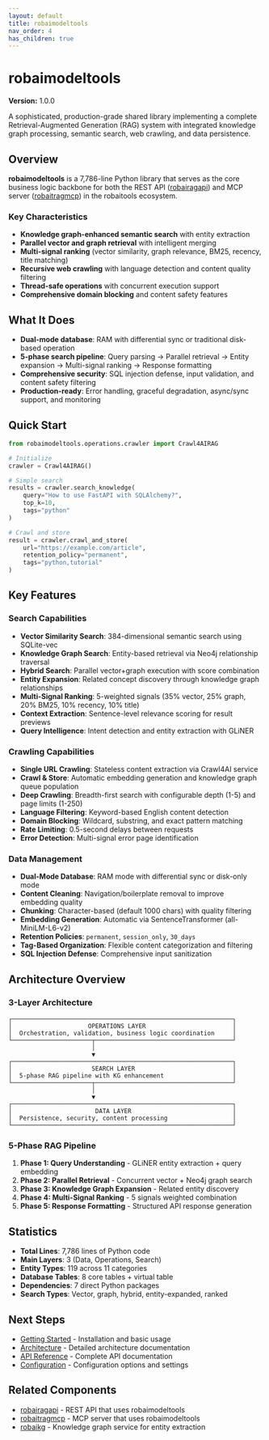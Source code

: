 ```yaml
---
layout: default
title: robaimodeltools
nav_order: 4
has_children: true
---
```


# robaimodeltools

**Version:** 1.0.0

A sophisticated, production-grade shared library implementing a complete Retrieval-Augmented Generation (RAG) system with integrated knowledge graph processing, semantic search, web crawling, and data persistence.

## Overview

**robaimodeltools** is a 7,786-line Python library that serves as the core business logic backbone for both the REST API ([robairagapi](../robairagapi)) and MCP server ([robaitragmcp](../robaitragmcp)) in the robaitools ecosystem.

### Key Characteristics

- **Knowledge graph-enhanced semantic search** with entity extraction
- **Parallel vector and graph retrieval** with intelligent merging
- **Multi-signal ranking** (vector similarity, graph relevance, BM25, recency, title matching)
- **Recursive web crawling** with language detection and content quality filtering
- **Thread-safe operations** with concurrent execution support
- **Comprehensive domain blocking** and content safety features

## What It Does

- **Dual-mode database**: RAM with differential sync or traditional disk-based operation
- **5-phase search pipeline**: Query parsing → Parallel retrieval → Entity expansion → Multi-signal ranking → Response formatting
- **Comprehensive security**: SQL injection defense, input validation, and content safety filtering
- **Production-ready**: Error handling, graceful degradation, async/sync support, and monitoring

## Quick Start

```python
from robaimodeltools.operations.crawler import Crawl4AIRAG

# Initialize
crawler = Crawl4AIRAG()

# Simple search
results = crawler.search_knowledge(
    query="How to use FastAPI with SQLAlchemy?",
    top_k=10,
    tags="python"
)

# Crawl and store
result = crawler.crawl_and_store(
    url="https://example.com/article",
    retention_policy="permanent",
    tags="python,tutorial"
)
```

## Key Features

### Search Capabilities

- **Vector Similarity Search**: 384-dimensional semantic search using SQLite-vec
- **Knowledge Graph Search**: Entity-based retrieval via Neo4j relationship traversal
- **Hybrid Search**: Parallel vector+graph execution with score combination
- **Entity Expansion**: Related concept discovery through knowledge graph relationships
- **Multi-Signal Ranking**: 5-weighted signals (35% vector, 25% graph, 20% BM25, 10% recency, 10% title)
- **Context Extraction**: Sentence-level relevance scoring for result previews
- **Query Intelligence**: Intent detection and entity extraction with GLiNER

### Crawling Capabilities

- **Single URL Crawling**: Stateless content extraction via Crawl4AI service
- **Crawl & Store**: Automatic embedding generation and knowledge graph queue population
- **Deep Crawling**: Breadth-first search with configurable depth (1-5) and page limits (1-250)
- **Language Filtering**: Keyword-based English content detection
- **Domain Blocking**: Wildcard, substring, and exact pattern matching
- **Rate Limiting**: 0.5-second delays between requests
- **Error Detection**: Multi-signal error page identification

### Data Management

- **Dual-Mode Database**: RAM mode with differential sync or disk-only mode
- **Content Cleaning**: Navigation/boilerplate removal to improve embedding quality
- **Chunking**: Character-based (default 1000 chars) with quality filtering
- **Embedding Generation**: Automatic via SentenceTransformer (all-MiniLM-L6-v2)
- **Retention Policies**: `permanent`, `session_only`, `30_days`
- **Tag-Based Organization**: Flexible content categorization and filtering
- **SQL Injection Defense**: Comprehensive input sanitization

## Architecture Overview

### 3-Layer Architecture

```
┌─────────────────────────────────────────────────────────────┐
│                     OPERATIONS LAYER                        │
│  Orchestration, validation, business logic coordination     │
└──────────────────────┬──────────────────────────────────────┘
                       │
                       ▼
┌─────────────────────────────────────────────────────────────┐
│                      SEARCH LAYER                           │
│  5-phase RAG pipeline with KG enhancement                   │
└──────────────────────┬──────────────────────────────────────┘
                       │
                       ▼
┌─────────────────────────────────────────────────────────────┐
│                       DATA LAYER                            │
│  Persistence, security, content processing                  │
└─────────────────────────────────────────────────────────────┘
```

### 5-Phase RAG Pipeline

1. **Phase 1: Query Understanding** - GLiNER entity extraction + query embedding
2. **Phase 2: Parallel Retrieval** - Concurrent vector + Neo4j graph search
3. **Phase 3: Knowledge Graph Expansion** - Related entity discovery
4. **Phase 4: Multi-Signal Ranking** - 5 signals weighted combination
5. **Phase 5: Response Formatting** - Structured API response generation

## Statistics

- **Total Lines**: 7,786 lines of Python code
- **Main Layers**: 3 (Data, Operations, Search)
- **Entity Types**: 119 across 11 categories
- **Database Tables**: 8 core tables + virtual table
- **Dependencies**: 7 direct Python packages
- **Search Types**: Vector, graph, hybrid, entity-expanded, ranked

## Next Steps

- [Getting Started](getting-started.html) - Installation and basic usage
- [Architecture](architecture.html) - Detailed architecture documentation
- [API Reference](api-reference.html) - Complete API documentation
- [Configuration](configuration.html) - Configuration options and settings

## Related Components

- [robairagapi](../robairagapi/) - REST API that uses robaimodeltools
- [robaitragmcp](../robaitragmcp/) - MCP server that uses robaimodeltools
- [robaikg](../robaikg/) - Knowledge graph service for entity extraction
